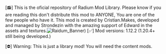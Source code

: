 [📻] This is the oficial repository of Radium Mod Library. Please know if you are reading this don't distribute this mod to ANYONE, You are one of the few people who have it. This mod is created by Cristian.Makes, developed and managed by Strondezin with the amazing support of Edward in the assets and textures.![Raidum_Banner](https://github.com/Strondezin/radiummod_lib/blob/master/textures/other/aidum_ogo_2.png?raw=true))
[✅] Mod versions: 1.12.2 (1.20.4+ still being developed.)


[⛔] Warning: This is just a library mod! You will need the content mods.
